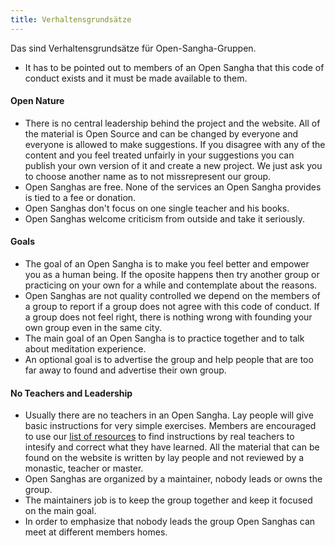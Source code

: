 ```yaml
---
title: Verhaltensgrundsätze
---
```

Das sind Verhaltensgrundsätze für Open-Sangha-Gruppen.

- It has to be pointed out to members of an Open Sangha that this code of conduct exists and it must be made available to them.

#### Open Nature

- There is no central leadership behind the project and the website. All of the material is Open Source and can be changed by everyone and everyone is allowed to make suggestions. If you disagree with any of the content and you feel treated unfairly in your suggestions you can publish your own version of it and create a new project. We just ask you to choose another name as to not missrepresent our group.
- Open Sanghas are free. None of the services an Open Sangha provides is tied to a fee or donation.
- Open Sanghas don't focus on one single teacher and his books.
- Open Sanghas welcome criticism from outside and take it seriously.

#### Goals

- The goal of an Open Sangha is to make you feel better and empower you as a human being. If the oposite happens then try another group or practicing on your own for a while and contemplate about the reasons.
- Open Sanghas are not quality controlled we depend on the members of a group to report if a group does not agree with this code of conduct. If a group does not feel right, there is nothing wrong with founding your own group even in the same city.
- The main goal of an Open Sangha is to practice together and to talk about meditation experience.
- An optional goal is to advertise the group and help people that are too far away to found and advertise their own group.

#### No Teachers and Leadership

- Usually there are no teachers in an Open Sangha. Lay people will give basic instructions for very simple exercises. Members are encouraged to use our [list of resources](https://github.com/buddha-dharma/buddhism) to find instructions by real teachers to intesify and correct what they have learned. All the material that can be found on the website is written by lay people and not reviewed by a monastic, teacher or master.
- Open Sanghas are organized by a maintainer, nobody leads or owns the group.
- The maintainers job is to keep the group together and keep it focused on the main goal.
- In order to emphasize that nobody leads the group Open Sanghas can meet at different members homes.